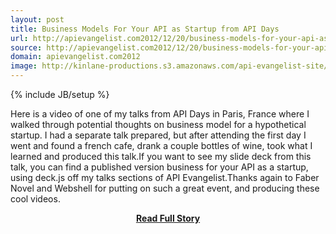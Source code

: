 ```yaml
---
layout: post
title: Business Models For Your API as Startup from API Days
url: http://apievangelist.com2012/12/20/business-models-for-your-api-as-startup-from-api-days/
source: http://apievangelist.com2012/12/20/business-models-for-your-api-as-startup-from-api-days/
domain: apievangelist.com2012
image: http://kinlane-productions.s3.amazonaws.com/api-evangelist-site/blog/API-Talk-Kin-Lane.png
---
```

{% include JB/setup %}<p>Here is a video of one of my talks from API Days in Paris, France where I walked through potential thoughts on business model for a hypothetical startup. I had a separate talk prepared, but after attending the first day I went and found a french cafe, drank a couple bottles of wine, took what I learned and produced this talk.If you want to see my slide deck from this talk, you can find a published version business for your API as a startup, using deck.js off my talks sections of API Evangelist.Thanks again to Faber Novel and Webshell for putting on such a great event, and producing these cool videos.</p>
<center><p><a href="http://apievangelist.com2012/12/20/business-models-for-your-api-as-startup-from-api-days/" style='padding:25px; font-sze:18px; font-weight: bold;'>Read Full Story</a></p></center>
